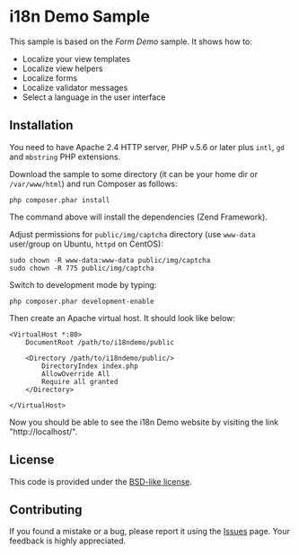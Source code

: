 i18n Demo Sample
==================================================

This sample is based on the *Form Demo* sample. It shows how to:

 * Localize your view templates
 * Localize view helpers
 * Localize forms
 * Localize validator messages
 * Select a language in the user interface 

## Installation

You need to have Apache 2.4 HTTP server, PHP v.5.6 or later plus `intl`, `gd` and `mbstring` PHP extensions.

Download the sample to some directory (it can be your home dir or `/var/www/html`) and run Composer as follows:

```
php composer.phar install
```

The command above will install the dependencies (Zend Framework).

Adjust permissions for `public/img/captcha` directory (use `www-data` user/group on Ubuntu, `httpd` on CentOS):

```
sudo chown -R www-data:www-data public/img/captcha
sudo chown -R 775 public/img/captcha 
```

Switch to development mode by typing:

```
php composer.phar development-enable
```

Then create an Apache virtual host. It should look like below:

```
<VirtualHost *:80>
    DocumentRoot /path/to/i18ndemo/public
    
	<Directory /path/to/i18ndemo/public/>
        DirectoryIndex index.php
        AllowOverride All
        Require all granted
    </Directory>

</VirtualHost>
```

Now you should be able to see the i18n Demo website by visiting the link "http://localhost/". 
 
## License

This code is provided under the [BSD-like license](https://en.wikipedia.org/wiki/BSD_licenses). 

## Contributing

If you found a mistake or a bug, please report it using the [Issues](https://github.com/olegkrivtsov/using-zf3-book-samples/issues) page. Your feedback is highly appreciated.
